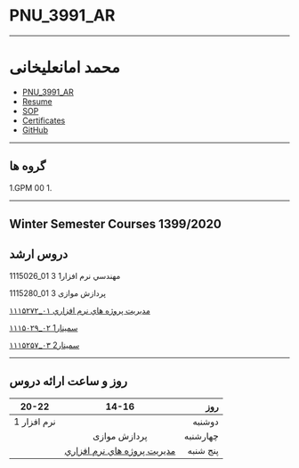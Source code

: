 # PNU_3991_AR
---------
# محمد امانعلیخانی
- [PNU_3991_AR](https://github.com/md-akhi/PNU_3991_AR)
- [Resume](http://md-akhi.github.io/) 
- [SOP](http://md-akhi.github.io//SOP/)
- [Certificates](http://md-akhi.github.io//Certificates/)
- [GitHub](https://github.com/md-akhi)
------------------
## گروه ها

1.GPM 00
     1. 

  
------------------
## Winter Semester Courses 1399/2020

## دروس ارشد

1115026_01 مهندسي نرم افزار1	   3

1115280_01 پردازش موازی  	3

[۱۱۱۵۲۷۲_۰۱     مديريت پروژه هاي نرم افزاري](https://github.com/md-akhi/PNU_3991_AR/tree/main/SoftwareProjectManagement)

[۱۱۱۵۰۲۹_۰۲    1سمینار](https://github.com/md-akhi/PNU_3991_AR/tree/main/MscSeminar-1)

[۱۱۱۵۲۵۷_۰۳    سمینار2](https://github.com/md-akhi/PNU_3991_AR/tree/main/MscSeminar-2)

--------------
## روز و ساعت ارائه دروس

|     20-22     | 14-16          |  روز    |
| ------------- |:-------------:|--------:|
| نرم افزار 1 |      |   دوشنبه|
|               | پردازش موازی|چهارشنبه |
|               | [ مديريت پروژه هاي نرم افزاري](https://github.com/md-akhi/PNU_3991_AR/tree/main/SoftwareProjectManagement)|پنج شنبه |


